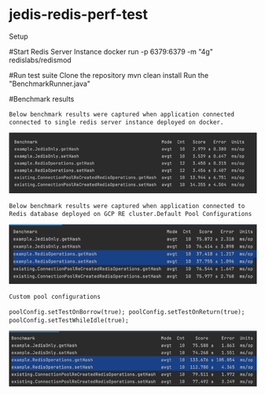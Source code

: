 # jedis-redis-perf-test


Setup

#Start Redis Server Instance
    docker run -p 6379:6379 -m "4g" redislabs/redismod

#Run test suite
    Clone the repository
    mvn clean install
    Run the "BenchmarkRunner.java"

#Benchmark results

    Below benchmark results were captured when application connected connected to single redis server instance deployed on docker.

![img.png](benchmark_results/img.png)

    Below benchmark results were captured when application connected to Redis database deployed on GCP RE cluster.Default Pool Configurations
![img_4.png](benchmark_results/img_4.png)


    Custom pool configurations
`poolConfig.setTestOnBorrow(true);
poolConfig.setTestOnReturn(true);
poolConfig.setTestWhileIdle(true);`

![img_5.png](benchmark_results/img_5.png)
